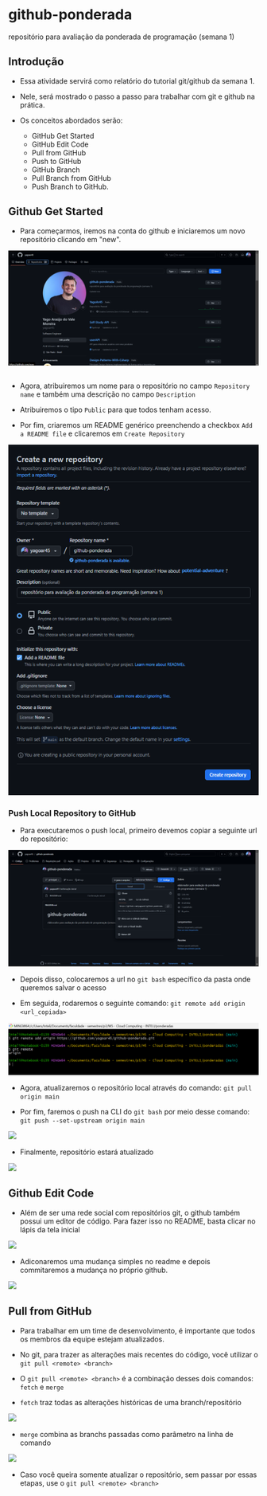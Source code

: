 # github-ponderada
repositório para avaliação da ponderada de programação (semana 1)

## Introdução
* Essa atividade servirá como relatório do tutorial git/github da semana 1.

* Nele, será mostrado o passo a passo para trabalhar com git e github na prática.

* Os conceitos abordados serão: 
    *  GitHub Get Started
    *  GitHub Edit Code 
    * Pull from GitHub
    * Push to GitHub 
    * GitHub Branch 
    * Pull Branch from GitHub
    * Push Branch to GitHub.
   

## Github Get Started 

* Para começarmos, iremos na conta do github e iniciaremos um novo repositório clicando em "new".

<img src = "./imgs/pg-inical-prog-semana1.png">

## 
* Agora, atribuiremos um nome para o repositório no campo ```Repository name``` e também uma descrição no campo ```Description```

* Atribuiremos o tipo ```Public``` para que todos tenham acesso.

* Por fim, criaremos um README genérico preenchendo a checkbox ```Add a README file``` e clicaremos em ```Create Repository```

<img src ="./imgs/part1-prog-ponderada-1.png">

### Push Local Repository to GitHub

* Para executaremos o push local, primeiro devemos copiar a seguinte url do repositório:

<img src = "./imgs/clone-repo.png">

* Depois disso, colocaremos a url no ```git bash``` específico da pasta onde queremos salvar o acesso

* Em seguida, rodaremos o seguinte comando: ```git remote add origin <url_copiada>```

<img src ="./imgs/origin remote .png">

* Agora, atualizaremos o repositório local através do comando: 
```git pull origin main```

* Por fim, faremos o push na CLI do ```git bash``` por meio desse comando: ```git push --set-upstream origin main```

<img src = "./imgs/push-origin-main .png">

* Finalmente, repositório estará atualizado

<img src = "./imgs/repo-apos-ativ1.png">


## Github Edit Code

* Além de ser uma rede social com repositórios git, o github também possui um editor de código. Para fazer isso no README, basta clicar no lápis da tela inicial

<img src ="./imgs/edit-code-github.png">

* Adiconaremos uma mudança simples no readme e depois commitaremos a mudança no próprio github. 

<img src = "./imgs/commit-nativo-github.png">

## Pull from GitHub

* Para trabalhar em um time de desenvolvimento, é importante que todos os membros da equipe estejam atualizados.

* No git, para trazer as alterações mais recentes do código, você utilizar o ```git pull <remote> <branch>```


* O ```git pull <remote> <branch>``` é a combinação desses dois comandos: ```fetch``` e  ```merge```

* ```fetch``` traz todas as alterações históricas de uma branch/repositório

<img src = "./imgs/fetch.png">

* ```merge``` combina as branchs passadas como parâmetro na linha de comando 

<img src = "./imgs/merge.png">


* Caso você queira somente atualizar o repositório, sem passar por essas etapas, use o  ```git pull <remote> <branch>```


